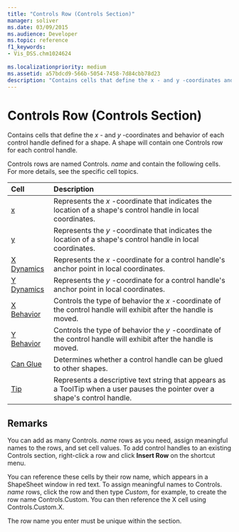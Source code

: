 ```yaml
---
title: "Controls Row (Controls Section)" 
manager: soliver
ms.date: 03/09/2015
ms.audience: Developer
ms.topic: reference
f1_keywords:
- Vis_DSS.chm1024624
 
ms.localizationpriority: medium
ms.assetid: a57bdcd9-566b-5054-7458-7d84cbb78d23
description: "Contains cells that define the x - and y -coordinates and behavior of each control handle defined for a shape. A shape will contain one Controls row for each control handle."
---
```


# Controls Row (Controls Section)

Contains cells that define the *x* - and *y* -coordinates and behavior of each control handle defined for a shape. A shape will contain one Controls row for each control handle.
  
Controls rows are named Controls. *name*  and contain the following cells. For more details, see the specific cell topics.
  
|**Cell**|**Description**|
|:-----|:-----|
|[x](x-cell-controls-section.md) <br/> |Represents the *x* -coordinate that indicates the location of a shape's control handle in local coordinates. |
|[y](y-cell-controls-section.md) <br/> |Represents the *y* -coordinate that indicates the location of a shape's control handle in local coordinates. |
|[X Dynamics](x-dynamics-cell-controls-section.md) <br/> |Represents the *x* -coordinate for a control handle's anchor point in local coordinates. |
|[Y Dynamics](y-dynamics-cell-controls-section.md) <br/> |Represents the *y* -coordinate for a control handle's anchor point in local coordinates. |
|[X Behavior](x-behavior-cell-controls-section.md) <br/> |Controls the type of behavior the *x* -coordinate of the control handle will exhibit after the handle is moved. |
|[Y Behavior](y-behavior-cell-controls-section.md) <br/> |Controls the type of behavior the *y* -coordinate of the control handle will exhibit after the handle is moved. |
|[Can Glue](can-glue-cell-controls-section.md) <br/> |Determines whether a control handle can be glued to other shapes. |
|[Tip](tip-cell-controls-section.md) <br/> |Represents a descriptive text string that appears as a ToolTip when a user pauses the pointer over a shape's control handle. |

## Remarks

 You can add as many Controls. *name* rows as you need, assign meaningful names to the rows, and set cell values. To add control handles to an existing Controls section, right-click a row and click **Insert Row** on the shortcut menu.
  
You can reference these cells by their row name, which appears in a ShapeSheet window in red text. To assign meaningful names to Controls. *name* rows, click the row and then type *Custom*, for example, to create the row name Controls.Custom. You can then reference the X cell using Controls.Custom.X.
  
The row name you enter must be unique within the section.
  
